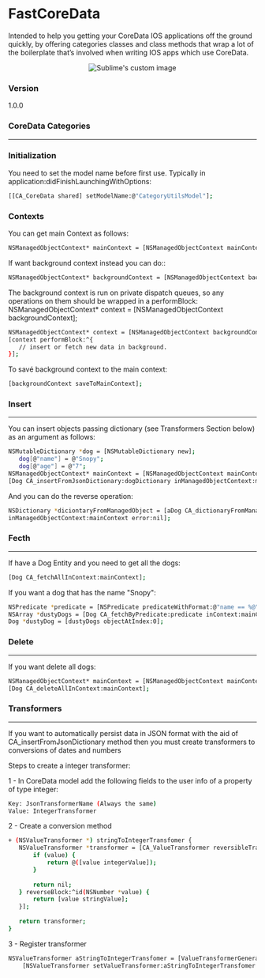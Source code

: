 # FastCoreData

Intended to help you getting your CoreData IOS applications off the ground quickly, by offering categories classes and class methods that wrap a lot of the boilerplate that’s involved when writing IOS apps which use CoreData.

<p align="center">
  <img src="http://zbutton.files.wordpress.com/2011/03/macosx_data_coredata_20090925.png" alt="Sublime's custom image"/>
</p>

 
### Version
1.0.0

### CoreData Categories
--------
### Initialization

 You need to set the model name before first use. Typically in application:didFinishLaunchingWithOptions:
 ```sh
[[CA_CoreData shared] setModelName:@"CategoryUtilsModel"];
```
### Contexts

You can get main Context as follows:
 ```sh
NSManagedObjectContext* mainContext = [NSManagedObjectContext mainContext];
```
If want background context instead you can do::
 ```sh
NSManagedObjectContext* backgroundContext = [NSManagedObjectContext backgroundContext];
```
The background context is run on private dispatch queues, so any operations on them should be wrapped in a performBlock:
NSManagedObjectContext* context = [NSManagedObjectContext backgroundContext];
 ```sh
NSManagedObjectContext* context = [NSManagedObjectContext backgroundContext];
[context performBlock:^{
    // insert or fetch new data in background.
}];
```
To savé background context to the main context:
 ```sh
 [backgroundContext saveToMainContext];
```
### Insert
----------

You can insert objects passing dictionary (see Transformers Section below) as an argument as follows:
 ```sh
NSMutableDictionary *dog = [NSMutableDictionary new];
    dog[@"name"] = @"Snopy";
    dog[@"age"] = @"7";
NSManagedObjectContext* mainContext = [NSManagedObjectContext mainContext];
[Dog CA_insertFromJsonDictionary:dogDictionary inManagedObjectContext:mainContext error:nil];
```
And you can do the reverse operation:
 ```sh
 NSDictionary *diciontaryFromManagedObject = [aDog CA_dictionaryFromManagedObject];
inManagedObjectContext:mainContext error:nil];
```
### Fecth
--------

If have a Dog Entity and you need to get all the dogs:
 ```sh
[Dog CA_fetchAllInContext:mainContext];
```
If you want a dog that has the name "Snopy":
 ```sh
NSPredicate *predicate = [NSPredicate predicateWithFormat:@"name == %@",@"Snopy"];
NSArray *dustyDogs = [Dog CA_fetchByPredicate:predicate inContext:mainContext];
Dog *dustyDog = [dustyDogs objectAtIndex:0];
```
### Delete
-------

If you want delete all dogs:
 ```sh
NSManagedObjectContext* mainContext = [NSManagedObjectContext mainContext];
 [Dog CA_deleteAllInContext:mainContext];
```

### Transformers
--------

If you want to automatically persist data in JSON format with the aid of CA_insertFromJsonDictionary method then you must create transformers to conversions of dates and numbers

Steps to create a integer transformer:

1 - In CoreData model add the following fields to the user info of a property of type integer:

 ```sh
Key: JsonTransformerName (Always the same)
Value: IntegerTransformer
```

2 - Create a conversion method

 ```sh
+ (NSValueTransformer *) stringToIntegerTransfomer {
    NSValueTransformer *transformer = [CA_ValueTransformer reversibleTransformerWithForwardBlock:^id(NSString *value) {
        if (value) {
            return @([value integerValue]);
        }
        
        return nil;
    } reverseBlock:^id(NSNumber *value) {
        return [value stringValue];
    }];
    
    return transformer;
}
```

3 -  Register transformer

```sh
NSValueTransformer aStringToIntegerTransfomer = [ValueTransformerGenerator stringToIntegerTransfomer];
    [NSValueTransformer setValueTransformer:aStringToIntegerTransfomer forName:@"IntegerTransformer"];
```
